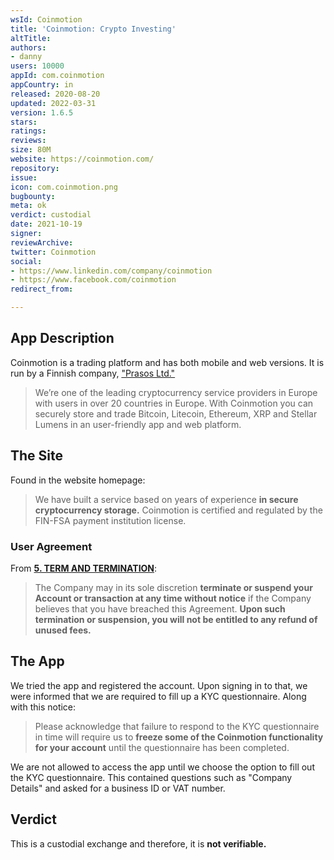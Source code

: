 ```yaml
---
wsId: Coinmotion
title: 'Coinmotion: Crypto Investing'
altTitle: 
authors:
- danny
users: 10000
appId: com.coinmotion
appCountry: in
released: 2020-08-20
updated: 2022-03-31
version: 1.6.5
stars: 
ratings: 
reviews: 
size: 80M
website: https://coinmotion.com/
repository: 
issue: 
icon: com.coinmotion.png
bugbounty: 
meta: ok
verdict: custodial
date: 2021-10-19
signer: 
reviewArchive: 
twitter: Coinmotion
social:
- https://www.linkedin.com/company/coinmotion
- https://www.facebook.com/coinmotion
redirect_from: 

---
```


## App Description

Coinmotion is a trading platform and has both mobile and web versions. It is run by a Finnish company, ["Prasos Ltd."](https://prasos.fi/)

> We’re one of the leading cryptocurrency service providers in Europe with users in over 20 countries in Europe. With Coinmotion you can securely store and trade Bitcoin, Litecoin, Ethereum, XRP and Stellar Lumens in an user-friendly app and web platform.


## The Site	

Found in the website homepage:

> We have built a service based on years of experience **in secure cryptocurrency storage.** Coinmotion is certified and regulated by the FIN-FSA payment institution license.

### User Agreement

From [**5. TERM AND TERMINATION**](https://coinmotion.com/terms-of-service/):	

> The Company may in its sole discretion **terminate or suspend your Account or transaction at any time without notice** if the Company believes that you have breached this Agreement. **Upon such termination or suspension, you will not be entitled to any refund of unused fees.**

## The App

We tried the app and registered the account. Upon signing in to that, we were informed that we are required to fill up a KYC questionnaire. Along with this notice:

> Please acknowledge that failure to respond to the KYC questionnaire in time will require us to **freeze some of the Coinmotion functionality for your account** until the questionnaire has been completed.

We are not allowed to access the app until we choose the option to fill out the KYC questionnaire. This contained questions such as "Company Details" and asked for a business ID or VAT number.

## Verdict

This is a custodial exchange and therefore, it is **not verifiable.**

